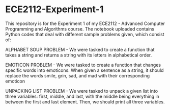 # ECE2112-Experiment-1

This repository is for the Experiment 1 of my ECE2112 - Advanced Computer Programming and Algorithms course. The notebook uploaded contains Python codes that deal with different sample problems given, which consist of:

ALPHABET SOUP PROBLEM - We were tasked to create a function that takes a string and returns a string with its letters
in alphabetical order.

EMOTICON PROBLEM - We were tasked to create a function that changes specific words into emoticons. When given a sentence
as a string, it should replace the words smile, grin, sad, and mad with their corresponding emoticon

UNPACKING LIST PROBLEM - We were tasked to unpack a given list into three variables: first,
middle, and last, with the middle being everything in between the first and last element. Then, we should print all three
variables.
